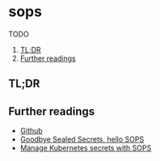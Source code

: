 # sops

TODO

1. [TL;DR](#tldr)
1. [Further readings](#further-readings)

## TL;DR

<!-- Uncomment if used
<details>
  <summary>Installation and configuration</summary>
</details>
-->

<!-- Uncomment if used
<details>
  <summary>Usage</summary>
</details>
-->

<!-- Uncomment if used
<details>
  <summary>Real world use cases</summary>
</details>
-->

## Further readings

- [Github]
- [Goodbye Sealed Secrets, hello SOPS]
- [Manage Kubernetes secrets with SOPS]

<!--
  Reference
  ═╬═Time══
  -->

<!-- In-article sections -->
<!-- Knowledge base -->
<!-- Files -->
<!-- Upstream -->
[github]: https://github.com/getsops/sops

<!-- Others -->
[goodbye sealed secrets, hello sops]: https://itnext.io/goodbye-sealed-secrets-hello-sops-3ee6a92662bb
[manage kubernetes secrets with sops]: https://fluxcd.io/flux/guides/mozilla-sops/
